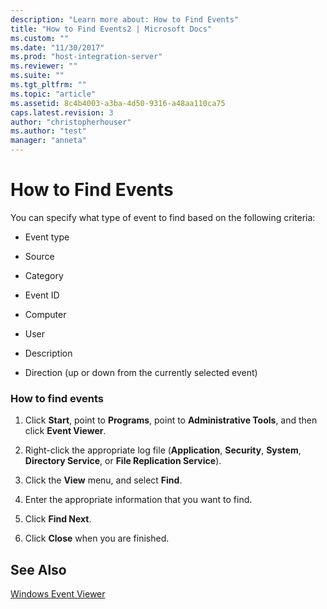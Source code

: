 ```yaml
---
description: "Learn more about: How to Find Events"
title: "How to Find Events2 | Microsoft Docs"
ms.custom: ""
ms.date: "11/30/2017"
ms.prod: "host-integration-server"
ms.reviewer: ""
ms.suite: ""
ms.tgt_pltfrm: ""
ms.topic: "article"
ms.assetid: 8c4b4003-a3ba-4d50-9316-a48aa110ca75
caps.latest.revision: 3
author: "christopherhouser"
ms.author: "test"
manager: "anneta"
---
```

# How to Find Events
You can specify what type of event to find based on the following criteria:  
  
-   Event type  
  
-   Source  
  
-   Category  
  
-   Event ID  
  
-   Computer  
  
-   User  
  
-   Description  
  
-   Direction (up or down from the currently selected event)  
  
### How to find events  
  
1.  Click **Start**, point to **Programs**, point to **Administrative Tools**, and then click **Event Viewer**.  
  
2.  Right-click the appropriate log file (**Application**, **Security**, **System**, **Directory Service**, or **File Replication Service**).  
  
3.  Click the **View** menu, and select **Find**.  
  
4.  Enter the appropriate information that you want to find.  
  
5.  Click **Find Next**.  
  
6.  Click **Close** when you are finished.  
  
## See Also  
 [Windows Event Viewer](../core/windows-event-viewer1.md)

